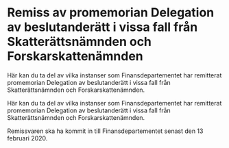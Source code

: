 # Remiss av promemorian Delegation av beslutanderätt i vissa fall från Skatterättsnämnden och Forskarskattenämnden

Här kan du ta del av vilka instanser som Finansdepartementet har remitterat promemorian Delegation av beslutanderätt i vissa fall från Skatterättsnämnden och Forskarskattenämnden.

Här kan du ta del av vilka instanser som Finansdepartementet har remitterat promemorian Delegation av beslutanderätt i vissa fall från Skatterättsnämnden och Forskarskattenämnden.

Remissvaren ska ha kommit in till Finansdepartementet senast den
13 februari 2020.

